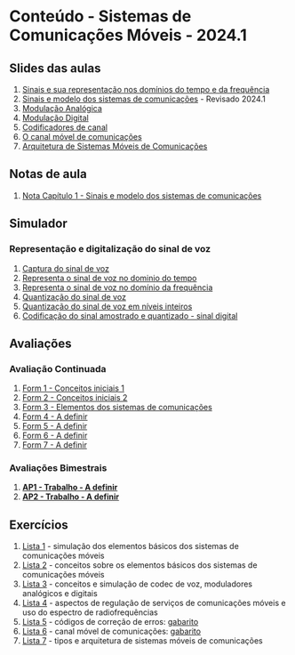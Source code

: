 # Conteúdo - Sistemas de Comunicações Móveis - 2024.1

## Slides das aulas
1. [Sinais e sua representação nos domínios do tempo e da frequência](https://github.com/claytonjasilva/claytonjasilva.github.io/blob/main/siscom_aulas/sinais.md)
2. [Sinais e modelo dos sistemas de comunicações](siscom_aulas/Aula_Sinais_Modelo_SisCom.pdf) - Revisado 2024.1
3. [Modulação Analógica](siscom_aulas/Aula_Modulacao_Analogica.pdf)
4. [Modulação Digital](siscom_aulas/Aula_Modulacao_Digital.pdf)
5. [Codificadores de canal](siscom_aulas/Aula_Codificador_Canal.pdf)
6. [O canal móvel de comunicações](siscom_aulas/Aula_Canal_Movel.pdf)
7. [Arquitetura de Sistemas Móveis de Comunicações](siscom_aulas/Aula_ArquiteturaSistemasMoveis.pdf)

## Notas de aula
1. [Nota Capítulo 1 - Sinais e modelo dos sistemas de comunicações](https://github.com/claytonjasilva/claytonjasilva.github.io/blob/main/siscom_aulas/Capitulo1.pdf)

## Simulador
### Representação e digitalização do sinal de voz
1. [Captura do sinal de voz](https://github.com/claytonjasilva/claytonjasilva.github.io/blob/main/siscom_aulas/audioProject.py)
2. [Representa o sinal de voz no dominio do tempo](https://github.com/claytonjasilva/claytonjasilva.github.io/blob/main/siscom_aulas/audioProject2.py)
3. [Representa o sinal de voz no domínio da frequência](https://github.com/claytonjasilva/claytonjasilva.github.io/blob/main/siscom_aulas/audioProject3.py)
4. [Quantização do sinal de voz](https://github.com/claytonjasilva/claytonjasilva.github.io/blob/main/siscom_aulas/audioProject4.py)
5. [Quantização do sinal de voz em níveis inteiros](https://github.com/claytonjasilva/claytonjasilva.github.io/blob/main/siscom_aulas/audioProject5.py)
6. [Codificação do sinal amostrado e quantizado - sinal digital](https://github.com/claytonjasilva/claytonjasilva.github.io/blob/main/siscom_aulas/audioProject6.py)

   
   
   

## Avaliações
### Avaliação Continuada
1. [Form 1 - Conceitos iniciais 1](https://forms.gle/h9jn2EuZZ7wEPDvb7)
2. [Form 2 - Conceitos iniciais 2](https://forms.gle/1GhH2D8BBrqiVcTk7)
3. [Form 3 - Elementos dos sistemas de comunicações](https://forms.gle/iDFFVyrQGzXw1wCr8)
4. [Form 4 - A definir]()
5. [Form 5 - A definir]()
6. [Form 6 - A definir]()
7. [Form 7 - A definir]()

### Avaliações Bimestrais
1. **[AP1 - Trabalho - A definir]()**
2. **[AP2 - Trabalho - A definir]()**

## Exercícios  
1. [Lista 1](siscom_aulas/Lista1_siscom.pdf) - simulação dos elementos básicos dos sistemas de comunicações móveis  
2. [Lista 2](siscom_aulas/Lista2_siscom.pdf) - conceitos sobre os elementos básicos dos sistemas de comunicações móveis  
3. [Lista 3](siscom_aulas/Lista3_siscom.pdf) - conceitos e simulação de codec de voz, moduladores analógicos e digitais
4. [Lista 4](siscom_aulas/Lista4_siscom.pdf) - aspectos de regulação de serviços de comunicações móveis e uso do espectro de radiofrequências  
5. [Lista 5](siscom_aulas/Lista5_siscom.pdf) - códigos de correção de erros: [gabarito](siscom_aulas/Lista5_siscom_solucao.pdf)
6. [Lista 6](siscom_aulas/Lista6_siscom.pdf) - canal móvel de comunicações: [gabarito](siscom_aulas/Lista6_siscom_solucao.pdf)
7. [Lista 7](siscom_aulas/Lista7_siscom.pdf) - tipos e arquitetura de sistemas móveis de comunicações
